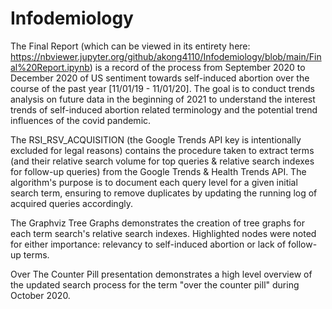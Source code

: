 # Infodemiology

The Final Report (which can be viewed in its entirety here: https://nbviewer.jupyter.org/github/akong4110/Infodemiology/blob/main/Final%20Report.ipynb) is a record of the process from September 2020 to December 2020 of US sentiment towards self-induced abortion over the course of the past year [11/01/19 - 11/01/20]. The goal is to conduct trends analysis on future data in the beginning of 2021 to understand the interest trends of self-induced abortion related terminology and the potential trend influences of the covid pandemic.

The RSI_RSV_ACQUISITION (the Google Trends API key is intentionally excluded for legal reasons) contains the procedure taken to extract terms (and their relative search volume for top queries & relative search indexes for follow-up queries) from the Google Trends & Health Trends API. The algorithm's purpose is to document each query level for a given initial search term, ensuring to remove duplicates by updating the running log of acquired queries accordingly.

The Graphviz Tree Graphs demonstrates the creation of tree graphs for each term search's relative search indexes. Highlighted nodes were noted for either importance: relevancy to self-induced abortion or lack of follow-up terms.

Over The Counter Pill presentation demonstrates a high level overview of the updated search process for the term "over the counter pill" during October 2020.

